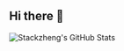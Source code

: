 ## Hi there 👋  
![Stackzheng's GitHub Stats](https://github-readme-stats.vercel.app/api?username=zheng0116&count_private=true&show_icons=true&theme=transparent)  
<!--
**zheng0116/zheng0116** is a ✨ _special_ ✨ repository because its `README.md` (this file) appears on your GitHub profile.      

Here are some ideas to get you started:

- 🔭 I’m currently working on ...
- 🌱 I’m currently learning ...
- 👯 I’m looking to collaborate on ...
- 🤔 I’m looking for help with ...
- 💬 Ask me about ...
- 📫 How to reach me: ...
- 😄 Pronouns: ...
- ⚡ Fun fact: ...
-->
